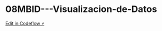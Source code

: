 # 08MBID---Visualizacion-de-Datos

[Edit in Codeflow ⚡️](https://stackblitz.com/~/github.com/AndresSuquillo13mh/08MBID---Visualizacion-de-Datos)